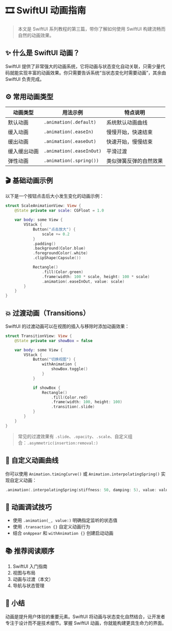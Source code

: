 
# 🎞️ SwiftUI 动画指南

> 本文是 SwiftUI 系列教程的第三篇，带你了解如何使用 SwiftUI 构建流畅而自然的动画效果。

## ✨ 什么是 SwiftUI 动画？

SwiftUI 提供了非常强大的动画系统，它将动画与状态变化自动关联，只需少量代码就能实现丰富的动画效果。你只需要告诉系统“当状态变化时需要动画”，其余由 SwiftUI 负责完成。

## ⚙️ 常用动画类型

| 动画类型     | 用法示例                 | 特点说明               |
| ------------ | ------------------------ | ---------------------- |
| 默认动画     | `.animation(.default)`   | 系统默认动画曲线       |
| 缓入动画     | `.animation(.easeIn)`    | 慢慢开始，快速结束     |
| 缓出动画     | `.animation(.easeOut)`   | 快速开始，慢慢结束     |
| 缓入缓出动画 | `.animation(.easeInOut)` | 平滑过渡               |
| 弹性动画     | `.animation(.spring())`  | 类似弹簧反弹的自然效果 |

## 🎬 基础动画示例

以下是一个按钮点击后大小发生变化的动画示例：

```swift
struct ScaleAnimationView: View {
    @State private var scale: CGFloat = 1.0

    var body: some View {
        VStack {
            Button("点击放大") {
                scale += 0.2
            }
            .padding()
            .background(Color.blue)
            .foregroundColor(.white)
            .clipShape(Capsule())

            Rectangle()
                .fill(Color.green)
                .frame(width: 100 * scale, height: 100 * scale)
                .animation(.easeInOut, value: scale)
        }
    }
}
```

## 💥 过渡动画（Transitions）

SwiftUI 的过渡动画可以在视图的插入与移除时添加动画效果：

```swift
struct TransitionView: View {
    @State private var showBox = false

    var body: some View {
        VStack {
            Button("切换视图") {
                withAnimation {
                    showBox.toggle()
                }
            }

            if showBox {
                Rectangle()
                    .fill(Color.red)
                    .frame(width: 100, height: 100)
                    .transition(.slide)
            }
        }
    }
}
```

> 常见的过渡效果有 `.slide`、`.opacity`、`.scale`、自定义组合：`.asymmetric(insertion:removal:)`

## 🧠 自定义动画曲线

你可以使用 `Animation.timingCurve()` 或 `Animation.interpolatingSpring()` 实现自定义动画：

```swift
.animation(.interpolatingSpring(stiffness: 50, damping: 5), value: value)
```

## 🧪 动画调试技巧

- 使用 `.animation(_, value:)` 明确指定监听的状态值
- 使用 `.transaction {}` 自定义动画行为
- 结合 `onAppear` 和 `withAnimation {}` 创建启动动画

## 📚 推荐阅读顺序
1. SwiftUI 入门指南
2. 视图与布局
3. 动画与过渡（本文）
4. 导航与状态管理

## 📌 小结

动画是提升用户体验的重要元素。SwiftUI 将动画与状态变化自然结合，让开发者专注于设计而不是技术细节。掌握 SwiftUI 动画，你就能构建更具生命力的界面。
